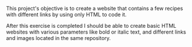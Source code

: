 This project's objective is to create a website that contains a few recipes with different links by using only HTML to code it.

After this exercise is completed I should be able to create basic HTML websites with various parameters like bold or italic text, and different links and images located in the same repository.